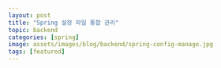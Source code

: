```yaml
---
layout: post
title: "Spring 설정 파일 통합 관리"
topic: backend
categories: [spring]
image: assets/images/blog/backend/spring-config-manage.jpg
tags: [featured]
---
```


<!-- If you already have a full Ruby development environment with all headers and RubyGems installed (see Jekyll’s requirements), you can create a new Jekyll site by doing the following:

```ruby
# Install Jekyll and Bundler gems through RubyGems
gem install jekyll bundler

# Create a new Jekyll site at ./myblog
jekyll new myblog

# Change into your new directory
cd myblog

# Build the site on the preview server
bundle exec jekyll serve

# Now browse to http://localhost:4000
``` -->
